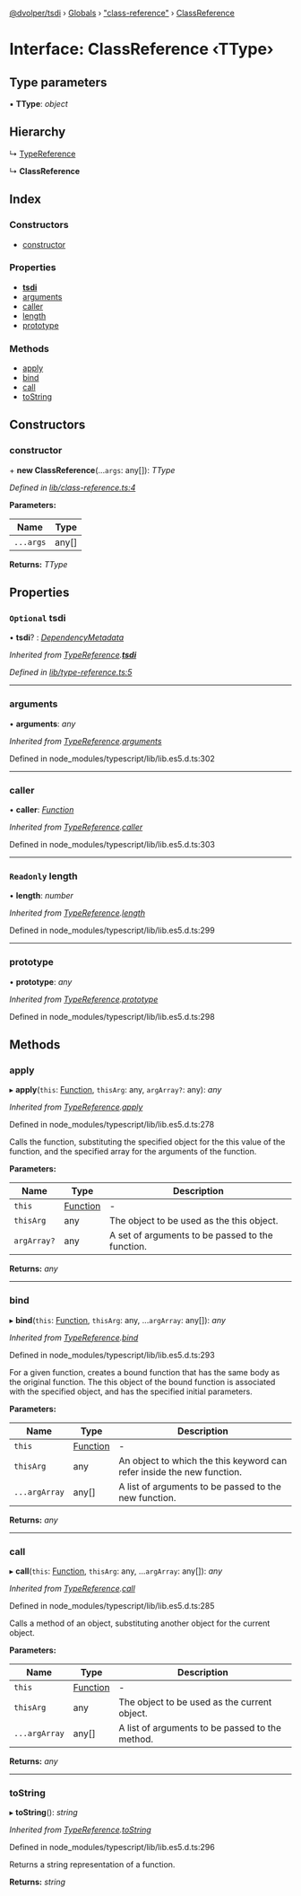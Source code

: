 [@dvolper/tsdi](../README.md) › [Globals](../globals.md) › ["class-reference"](../modules/_class_reference_.md) › [ClassReference](_class_reference_.classreference.md)

# Interface: ClassReference ‹**TType**›

## Type parameters

▪ **TType**: *object*

## Hierarchy

  ↳ [TypeReference](_type_reference_.typereference.md)

  ↳ **ClassReference**

## Index

### Constructors

* [constructor](_class_reference_.classreference.md#constructor)

### Properties

* [__tsdi__](_class_reference_.classreference.md#optional-__tsdi__)
* [arguments](_class_reference_.classreference.md#arguments)
* [caller](_class_reference_.classreference.md#caller)
* [length](_class_reference_.classreference.md#readonly-length)
* [prototype](_class_reference_.classreference.md#prototype)

### Methods

* [apply](_class_reference_.classreference.md#apply)
* [bind](_class_reference_.classreference.md#bind)
* [call](_class_reference_.classreference.md#call)
* [toString](_class_reference_.classreference.md#tostring)

## Constructors

###  constructor

\+ **new ClassReference**(...`args`: any[]): *TType*

*Defined in [lib/class-reference.ts:4](https://github.com/DavidVollmers/typescript-dependency-injection/blob/b1e22ef/packages/tsdi/lib/class-reference.ts#L4)*

**Parameters:**

Name | Type |
------ | ------ |
`...args` | any[] |

**Returns:** *TType*

## Properties

### `Optional` __tsdi__

• **__tsdi__**? : *[DependencyMetadata](../modules/_dependency_metadata_.md#dependencymetadata)*

*Inherited from [TypeReference](_type_reference_.typereference.md).[__tsdi__](_type_reference_.typereference.md#optional-__tsdi__)*

*Defined in [lib/type-reference.ts:5](https://github.com/DavidVollmers/typescript-dependency-injection/blob/b1e22ef/packages/tsdi/lib/type-reference.ts#L5)*

___

###  arguments

• **arguments**: *any*

*Inherited from [TypeReference](_type_reference_.typereference.md).[arguments](_type_reference_.typereference.md#arguments)*

Defined in node_modules/typescript/lib/lib.es5.d.ts:302

___

###  caller

• **caller**: *[Function](_type_reference_.typereference.md#function)*

*Inherited from [TypeReference](_type_reference_.typereference.md).[caller](_type_reference_.typereference.md#caller)*

Defined in node_modules/typescript/lib/lib.es5.d.ts:303

___

### `Readonly` length

• **length**: *number*

*Inherited from [TypeReference](_type_reference_.typereference.md).[length](_type_reference_.typereference.md#readonly-length)*

Defined in node_modules/typescript/lib/lib.es5.d.ts:299

___

###  prototype

• **prototype**: *any*

*Inherited from [TypeReference](_type_reference_.typereference.md).[prototype](_type_reference_.typereference.md#prototype)*

Defined in node_modules/typescript/lib/lib.es5.d.ts:298

## Methods

###  apply

▸ **apply**(`this`: [Function](_type_reference_.typereference.md#function), `thisArg`: any, `argArray?`: any): *any*

*Inherited from [TypeReference](_type_reference_.typereference.md).[apply](_type_reference_.typereference.md#apply)*

Defined in node_modules/typescript/lib/lib.es5.d.ts:278

Calls the function, substituting the specified object for the this value of the function, and the specified array for the arguments of the function.

**Parameters:**

Name | Type | Description |
------ | ------ | ------ |
`this` | [Function](_type_reference_.typereference.md#function) | - |
`thisArg` | any | The object to be used as the this object. |
`argArray?` | any | A set of arguments to be passed to the function.  |

**Returns:** *any*

___

###  bind

▸ **bind**(`this`: [Function](_type_reference_.typereference.md#function), `thisArg`: any, ...`argArray`: any[]): *any*

*Inherited from [TypeReference](_type_reference_.typereference.md).[bind](_type_reference_.typereference.md#bind)*

Defined in node_modules/typescript/lib/lib.es5.d.ts:293

For a given function, creates a bound function that has the same body as the original function.
The this object of the bound function is associated with the specified object, and has the specified initial parameters.

**Parameters:**

Name | Type | Description |
------ | ------ | ------ |
`this` | [Function](_type_reference_.typereference.md#function) | - |
`thisArg` | any | An object to which the this keyword can refer inside the new function. |
`...argArray` | any[] | A list of arguments to be passed to the new function.  |

**Returns:** *any*

___

###  call

▸ **call**(`this`: [Function](_type_reference_.typereference.md#function), `thisArg`: any, ...`argArray`: any[]): *any*

*Inherited from [TypeReference](_type_reference_.typereference.md).[call](_type_reference_.typereference.md#call)*

Defined in node_modules/typescript/lib/lib.es5.d.ts:285

Calls a method of an object, substituting another object for the current object.

**Parameters:**

Name | Type | Description |
------ | ------ | ------ |
`this` | [Function](_type_reference_.typereference.md#function) | - |
`thisArg` | any | The object to be used as the current object. |
`...argArray` | any[] | A list of arguments to be passed to the method.  |

**Returns:** *any*

___

###  toString

▸ **toString**(): *string*

*Inherited from [TypeReference](_type_reference_.typereference.md).[toString](_type_reference_.typereference.md#tostring)*

Defined in node_modules/typescript/lib/lib.es5.d.ts:296

Returns a string representation of a function.

**Returns:** *string*
